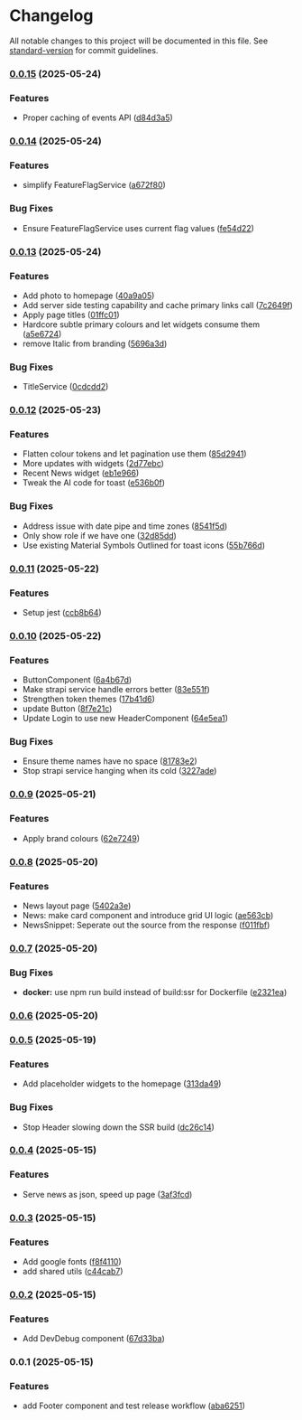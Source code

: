 # Changelog

All notable changes to this project will be documented in this file. See [standard-version](https://github.com/conventional-changelog/standard-version) for commit guidelines.

### [0.0.15](https://github.com/marvinbarretto/bpcn-ng/compare/v0.0.14...v0.0.15) (2025-05-24)


### Features

* Proper caching of events API ([d84d3a5](https://github.com/marvinbarretto/bpcn-ng/commit/d84d3a5bb397827221dea351f770f78f9059eb5e))

### [0.0.14](https://github.com/marvinbarretto/bpcn-ng/compare/v0.0.13...v0.0.14) (2025-05-24)


### Features

* simplify FeatureFlagService ([a672f80](https://github.com/marvinbarretto/bpcn-ng/commit/a672f800271057761f15562f304efe1af308d5ba))


### Bug Fixes

* Ensure FeatureFlagService uses current flag values ([fe54d22](https://github.com/marvinbarretto/bpcn-ng/commit/fe54d22136bd7e32f9f4b5c89c4759d6022ff67e))

### [0.0.13](https://github.com/marvinbarretto/bpcn-ng/compare/v0.0.12...v0.0.13) (2025-05-24)


### Features

* Add photo to homepage ([40a9a05](https://github.com/marvinbarretto/bpcn-ng/commit/40a9a052a43dfd309a6e71e01f4c0fe61013a1d6))
* Add server side testing capability and cache primary links call ([7c2649f](https://github.com/marvinbarretto/bpcn-ng/commit/7c2649f532ad656ad768826e54c9e5e0af6a8db8))
* Apply page titles ([01ffc01](https://github.com/marvinbarretto/bpcn-ng/commit/01ffc0178b81921b160d82f91176b37bd63b0ac4))
* Hardcore subtle primary colours and let widgets consume them ([a5e6724](https://github.com/marvinbarretto/bpcn-ng/commit/a5e67246dc7c65f7d2b8bf3745d20042c0174846))
* remove Italic from branding ([5696a3d](https://github.com/marvinbarretto/bpcn-ng/commit/5696a3d7e48310bcfd58049691fb7922246e9e88))


### Bug Fixes

* TitleService ([0cdcdd2](https://github.com/marvinbarretto/bpcn-ng/commit/0cdcdd21db123bab497999757bc4a50da1a66414))

### [0.0.12](https://github.com/marvinbarretto/bpcn-ng/compare/v0.0.11...v0.0.12) (2025-05-23)


### Features

* Flatten colour tokens and let pagination use them ([85d2941](https://github.com/marvinbarretto/bpcn-ng/commit/85d29415ca1ab1b6c1375de121071ff58c430697))
* More updates with widgets ([2d77ebc](https://github.com/marvinbarretto/bpcn-ng/commit/2d77ebccd1a497cb36ba3a34abe3e35779022a5a))
* Recent News widget ([eb1e966](https://github.com/marvinbarretto/bpcn-ng/commit/eb1e966ecd3ca1a1ee97906cd164d417f7fb3689))
* Tweak the AI code for toast ([e536b0f](https://github.com/marvinbarretto/bpcn-ng/commit/e536b0fcee930f974d6044263e7bec47e6964ea9))


### Bug Fixes

* Address issue with date pipe and time zones ([8541f5d](https://github.com/marvinbarretto/bpcn-ng/commit/8541f5d3280807dcfb068f223aa97fa47c85f592))
* Only show role if we have one ([32d85dd](https://github.com/marvinbarretto/bpcn-ng/commit/32d85dd2b03c0a4fad3e78c343d102f455b09507))
* Use existing Material Symbols Outlined for toast icons ([55b766d](https://github.com/marvinbarretto/bpcn-ng/commit/55b766d0fa849aed4a1eef0a5fba4b164b197cd4))

### [0.0.11](https://github.com/marvinbarretto/bpcn-ng/compare/v0.0.10...v0.0.11) (2025-05-22)


### Features

* Setup jest ([ccb8b64](https://github.com/marvinbarretto/bpcn-ng/commit/ccb8b649e3324f343041cd8bf1daa001764783b9))

### [0.0.10](https://github.com/marvinbarretto/bpcn-ng/compare/v0.0.9...v0.0.10) (2025-05-22)


### Features

* ButtonComponent ([6a4b67d](https://github.com/marvinbarretto/bpcn-ng/commit/6a4b67d2324f3ccae3327e555dd5ce8f340866ee))
* Make strapi service handle errors better ([83e551f](https://github.com/marvinbarretto/bpcn-ng/commit/83e551f78b35f626f1328434b0f98784fc01a2c8))
* Strengthen token themes ([17b41d6](https://github.com/marvinbarretto/bpcn-ng/commit/17b41d6884284f8d06452a2f246000dc6391a40a))
* update Button ([8f7e21c](https://github.com/marvinbarretto/bpcn-ng/commit/8f7e21c0e8d47f7e5e5aa7a1b4275a5f83a62794))
* Update Login to use new HeaderComponent ([64e5ea1](https://github.com/marvinbarretto/bpcn-ng/commit/64e5ea1c240e57b2b2f3a6b3c2bcbb446aa3e0ca))


### Bug Fixes

* Ensure theme names have no space ([81783e2](https://github.com/marvinbarretto/bpcn-ng/commit/81783e25c67c9af84c476066d7e1020c04f978aa))
* Stop strapi service hanging when its cold ([3227ade](https://github.com/marvinbarretto/bpcn-ng/commit/3227adee0f4729fa04274b4e0509cf900a8beb14))

### [0.0.9](https://github.com/marvinbarretto/bpcn-ng/compare/v0.0.8...v0.0.9) (2025-05-21)


### Features

* Apply brand colours ([62e7249](https://github.com/marvinbarretto/bpcn-ng/commit/62e7249ef835ff2c98e975c6ebe45278d6dcf7a2))

### [0.0.8](https://github.com/marvinbarretto/bpcn-ng/compare/v0.0.7...v0.0.8) (2025-05-20)


### Features

* News layout page ([5402a3e](https://github.com/marvinbarretto/bpcn-ng/commit/5402a3ed19063b4dfaeb91a57855c2a997b85257))
* News: make card component and introduce grid UI logic ([ae563cb](https://github.com/marvinbarretto/bpcn-ng/commit/ae563cbbfc050ebc0badfe441fde14be49455c1e))
* NewsSnippet: Seperate out the source from the response ([f011fbf](https://github.com/marvinbarretto/bpcn-ng/commit/f011fbf35f2bb7567877a1163199b3734cb68f2c))

### [0.0.7](https://github.com/marvinbarretto/bpcn-ng/compare/v0.0.6...v0.0.7) (2025-05-20)


### Bug Fixes

* **docker:** use npm run build instead of build:ssr for Dockerfile ([e2321ea](https://github.com/marvinbarretto/bpcn-ng/commit/e2321ea65d5027e9a49177b4d511a8b90748eed7))

### [0.0.6](https://github.com/marvinbarretto/bpcn-ng/compare/v0.0.5...v0.0.6) (2025-05-20)

### [0.0.5](https://github.com/marvinbarretto/bpcn-ng/compare/v0.0.4...v0.0.5) (2025-05-19)


### Features

* Add placeholder widgets to the homepage ([313da49](https://github.com/marvinbarretto/bpcn-ng/commit/313da4997f39e63ec7e052f96892b353ca60479a))


### Bug Fixes

* Stop Header slowing down the SSR build ([dc26c14](https://github.com/marvinbarretto/bpcn-ng/commit/dc26c14cd09b91f1119d057f44ce7c1a4c783c3b))

### [0.0.4](https://github.com/marvinbarretto/bpcn-ng/compare/v0.0.3...v0.0.4) (2025-05-15)


### Features

* Serve news as json, speed up page ([3af3fcd](https://github.com/marvinbarretto/bpcn-ng/commit/3af3fcde97d3ff79bc07598be81e03cbb1c05148))

### [0.0.3](https://github.com/marvinbarretto/bpcn-ng/compare/v0.0.2...v0.0.3) (2025-05-15)


### Features

* Add google fonts ([f8f4110](https://github.com/marvinbarretto/bpcn-ng/commit/f8f41101652e8f812ad2473f4fbed26a5a4cc1b1))
* add shared utils ([c44cab7](https://github.com/marvinbarretto/bpcn-ng/commit/c44cab71b9bf33862b1dabf52a3fe241d793b54a))

### [0.0.2](https://github.com/marvinbarretto/bpcn-ng/compare/v0.0.1...v0.0.2) (2025-05-15)


### Features

* Add DevDebug component ([67d33ba](https://github.com/marvinbarretto/bpcn-ng/commit/67d33ba2347794f0b5a643fb2002fcc61ab2998d))

### 0.0.1 (2025-05-15)


### Features

* add Footer component and test release workflow ([aba6251](https://github.com/marvinbarretto/bpcn-ng/commit/aba6251201a2ccc4327ad636c6fe972dbd4f54dc))
